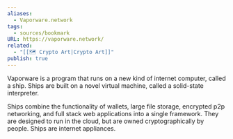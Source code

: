 ```yaml
---
aliases:
  - Vaporware.network
tags:
  - sources/bookmark
URL: https://vaporware.network/
related:
  - "[[🗺️ Crypto Art|Crypto Art]]"
publish: true
---
```


Vaporware is a program that runs on a new kind of internet computer, called a ship. Ships are built on a novel virtual machine, called a solid-state interpreter.

Ships combine the functionality of wallets, large file storage, encrypted p2p networking, and full stack web applications into a single framework. They are designed to run in the cloud, but are owned cryptographically by people. Ships are internet appliances.